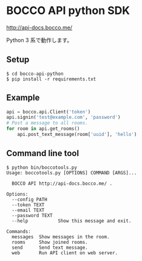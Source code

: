 # BOCCO API python SDK

http://api-docs.bocco.me/

Python 3 系で動作します。

## Setup

```
$ cd bocco-api-python
$ pip install -r requirements.txt
```


## Example

```python
api = bocco.api.Client('token')
api.signin('test@example.com', 'password')
# Post a message to all rooms.
for room in api.get_rooms()
    api.post_text_message(room['uuid'], 'hello')
```


## Command line tool

```
$ python bin/boccotools.py 
Usage: boccotools.py [OPTIONS] COMMAND [ARGS]...

  BOCCO API http://api-docs.bocco.me/ .

Options:
  --config PATH
  --token TEXT
  --email TEXT
  --password TEXT
  --help           Show this message and exit.

Commands:
  messages  Show messages in the room.
  rooms     Show joined rooms.
  send      Send text message.
  web       Run API client on web server.
```

